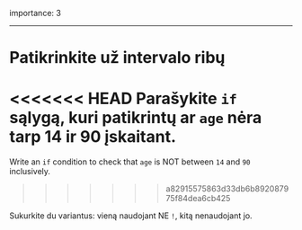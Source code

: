 importance: 3

---

# Patikrinkite už intervalo ribų

<<<<<<< HEAD
Parašykite `if` sąlygą, kuri patikrintų ar `age` nėra tarp 14 ir 90 įskaitant.
=======
Write an `if` condition to check that `age` is NOT between `14` and `90` inclusively.
>>>>>>> a82915575863d33db6b892087975f84dea6cb425

Sukurkite du variantus: vieną naudojant NE `!`, kitą nenaudojant jo.
